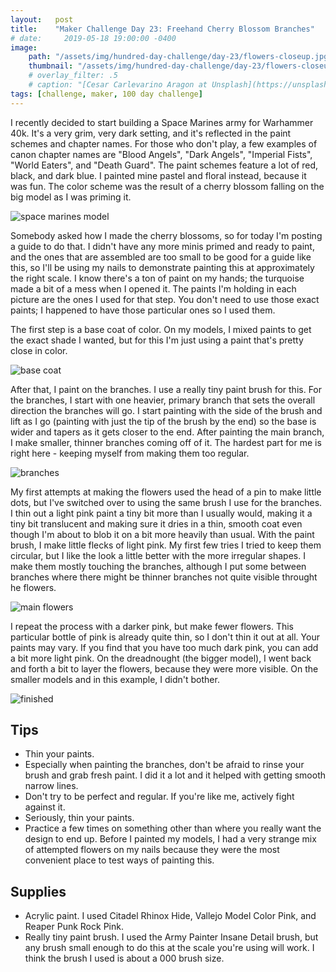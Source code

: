 ```yaml
---
layout:   post
title:    "Maker Challenge Day 23: Freehand Cherry Blossom Branches"
# date:     2019-05-18 19:00:00 -0400
image:
    path: "/assets/img/hundred-day-challenge/day-23/flowers-closeup.jpg"
    thumbnail: "/assets/img/hundred-day-challenge/day-23/flowers-closeup.jpg"
    # overlay_filter: .5
    # caption: "[Cesar Carlevarino Aragon at Unsplash](https://unsplash.com/photos/NL_DF0Klepc)"
tags: [challenge, maker, 100 day challenge]
---
```

I recently decided to start building a Space Marines army for Warhammer 40k. It's a very grim, very dark setting, and it's reflected in the paint schemes and chapter names. For those who don't play, a few examples of canon chapter names are "Blood Angels", "Dark Angels", "Imperial Fists", "World Eaters", and "Death Guard". The paint schemes feature a lot of red, black, and dark blue. I painted mine pastel and floral instead, because it was fun. The color scheme was the result of a cherry blossom falling on the big model as I was priming it.

![space marines model]({{"/assets/img/hundred-day-challenge/day-23/models.jpg"}})

Somebody asked how I made the cherry blossoms, so for today I'm posting a guide to do that. I didn't have any more minis primed and ready to paint, and the ones that are assembled are too small to be good for a guide like this, so I'll be using my nails to demonstrate painting this at approximately the right scale. I know there's a ton of paint on my hands; the turquoise made a bit of a mess when I opened it. The paints I'm holding in each picture are the ones I used for that step. You don't need to use those exact paints; I happened to have those particular ones so I used them.

The first step is a base coat of color. On my models, I mixed paints to get the exact shade I wanted, but for this I'm just using a paint that's pretty close in color.

![base coat]({{"/assets/img/hundred-day-challenge/day-23/base.jpg"}})

After that, I paint on the branches. I use a really tiny paint brush for this. For the branches, I start with one heavier, primary branch that sets the overall direction the branches will go. I start painting with the side of the brush and lift as I go (painting with just the tip of the brush by the end) so the base is wider and tapers as it gets closer to the end. After painting the main branch, I make smaller, thinner branches coming off of it. The hardest part for me is right here - keeping myself from making them too regular.

![branches]({{"/assets/img/hundred-day-challenge/day-23/branches.jpg"}})

My first attempts at making the flowers used the head of a pin to make little dots, but I've switched over to using the same brush I use for the branches. I thin out a light pink paint a tiny bit more than I usually would, making it a tiny bit translucent and making sure it dries in a thin, smooth coat even though I'm about to blob it on a bit more heavily than usual. With the paint brush, I make little flecks of light pink. My first few tries I tried to keep them circular, but I like the look a little better with the more irregular shapes. I make them mostly touching the branches, although I put some between branches where there might be thinner branches not quite visible throught he flowers.

![main flowers]({{"/assets/img/hundred-day-challenge/day-23/light-pink.jpg"}})

I repeat the process with a darker pink, but make fewer flowers. This particular bottle of pink is already quite thin, so I don't thin it out at all. Your paints may vary. If you find that you have too much dark pink, you can add a bit more light pink. On the dreadnought (the bigger model), I went back and forth a bit to layer the flowers, because they were more visible. On the smaller models and in this example, I didn't bother.

![finished]({{"/assets/img/hundred-day-challenge/day-23/finished.jpg"}})

## Tips

* Thin your paints.
* Especially when painting the branches, don't be afraid to rinse your brush and grab fresh paint. I did it a lot and it helped with getting smooth narrow lines.
* Don't try to be perfect and regular. If you're like me, actively fight against it.
* Seriously, thin your paints.
* Practice a few times on something other than where you really want the design to end up. Before I painted my models, I had a very strange mix of attempted flowers on my nails because they were the most convenient place to test ways of painting this.

## Supplies

* Acrylic paint. I used Citadel Rhinox Hide, Vallejo Model Color Pink, and Reaper Punk Rock Pink.
* Really tiny paint brush. I used the Army Painter Insane Detail brush, but any brush small enough to do this at the scale you're using will work. I think the brush I used is about a 000 brush size.